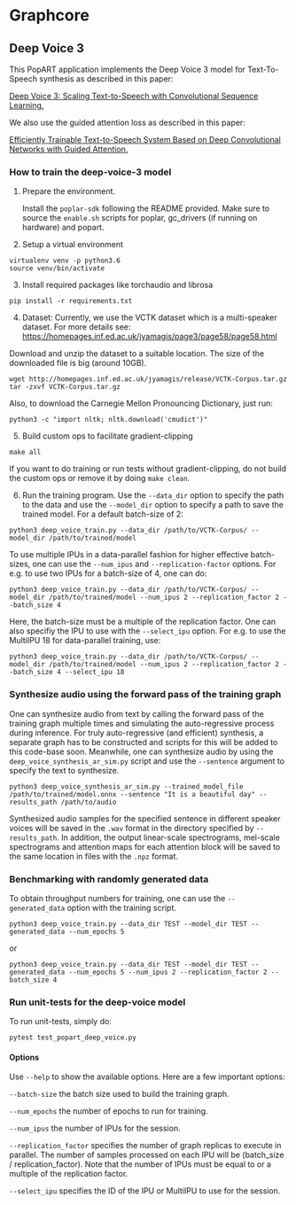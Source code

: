 # Graphcore

## Deep Voice 3 

This PopART application implements the Deep Voice 3 model for Text-To-Speech
synthesis as described in this paper:

[Deep Voice 3: Scaling Text-to-Speech with Convolutional Sequence
Learning.](https://arxiv.org/abs/1710.07654)

We also use the guided attention loss as described in this paper:

[Efficiently Trainable Text-to-Speech System Based on Deep 
Convolutional Networks with Guided Attention.](https://arxiv.org/abs/1710.08969)

### How to train the deep-voice-3 model

1.  Prepare the environment.

    Install the `poplar-sdk` following the README provided. Make sure to source
    the `enable.sh` scripts for poplar, gc_drivers (if running on hardware) and
    popart.

2.  Setup a virtual environment

```
virtualenv venv -p python3.6
source venv/bin/activate
```

3.  Install required packages like torchaudio and librosa

```
pip install -r requirements.txt
```
	
4.  Dataset: Currently, we use the VCTK dataset which is a multi-speaker dataset. For more details see:
https://homepages.inf.ed.ac.uk/jyamagis/page3/page58/page58.html

Download and unzip the dataset to a suitable location. The size of the downloaded file is big (around 10GB).

```
wget http://homepages.inf.ed.ac.uk/jyamagis/release/VCTK-Corpus.tar.gz
tar -zxvf VCTK-Corpus.tar.gz
```

Also, to download the Carnegie Mellon Pronouncing Dictionary, just run:

```
python3 -c "import nltk; nltk.download('cmudict')"
```
 
5.  Build custom ops to facilitate gradient-clipping 

```
make all
```
If you want to do training or run tests without gradient-clipping, do not build the custom ops or remove it by doing `make clean`. 

6.  Run the training program. Use the `--data_dir` option to specify the path to
    the data and use the `--model_dir` option to specify a path to save the trained model.
	For a default batch-size of 2:
	
```
python3 deep_voice_train.py --data_dir /path/to/VCTK-Corpus/ --model_dir /path/to/trained/model
```

To use multiple IPUs in a data-parallel fashion for higher effective batch-sizes, 
one can use the `--num_ipus` and `--replication-factor` options. For e.g. to use
two IPUs for a batch-size of 4, one can do:

```
python3 deep_voice_train.py --data_dir /path/to/VCTK-Corpus/ --model_dir /path/to/trained/model --num_ipus 2 --replication_factor 2 --batch_size 4
```
Here, the batch-size must be a multiple of the replication factor. One can also specifiy the IPU to use with the `--select_ipu` option. 
For e.g. to use the MultiIPU 18 for data-parallel training, use:

```
python3 deep_voice_train.py --data_dir /path/to/VCTK-Corpus/ --model_dir /path/to/trained/model --num_ipus 2 --replication_factor 2 --batch_size 4 --select_ipu 18
```

### Synthesize audio using the forward pass of the training graph

One can synthesize audio from text by calling the forward pass of the training graph multiple times and simulating the auto-regressive process during inference. 
For truly auto-regressive (and efficient) synthesis, a separate graph has to be constructed and scripts for this will be added to this code-base soon. Meanwhile, one can 
synthesize audio by using the `deep_voice_synthesis_ar_sim.py` script and use the `--sentence` argument to specify the text to synthesize.

```
python3 deep_voice_synthesis_ar_sim.py --trained_model_file /path/to/trained/model.onnx --sentence "It is a beautiful day" --results_path /path/to/audio
``` 
Synthesized audio samples for the specified sentence in different speaker voices will be saved in the `.wav` format in the directory specified by `--results_path`. 
In addition, the output linear-scale spectrograms, mel-scale spectrograms and attention maps for each attention block will be saved to the same location in files with the `.npz` format.


### Benchmarking with randomly generated data

To obtain throughput numbers for training, one can use the `--generated_data` option with the training script.

```
python3 deep_voice_train.py --data_dir TEST --model_dir TEST --generated_data --num_epochs 5
```
or
```
python3 deep_voice_train.py --data_dir TEST --model_dir TEST --generated_data --num_epochs 5 --num_ipus 2 --replication_factor 2 --batch_size 4
```

### Run unit-tests for the deep-voice model

To run unit-tests, simply do:

```
pytest test_popart_deep_voice.py
```


#### Options


Use `--help` to show the available options. Here are a few important options:

`--batch-size` the batch size used to build the training graph.

`--num_epochs` the number of epochs to run for training.

`--num_ipus` the number of IPUs for the session.

`--replication_factor` specifies the number of graph replicas to execute in parallel. The number of samples processed on each IPU will be (batch_size / replication_factor). 
Note that the number of IPUs must be equal to or a multiple of the replication factor.

`--select_ipu` specifies the ID of the IPU or MultiIPU to use for the session.
